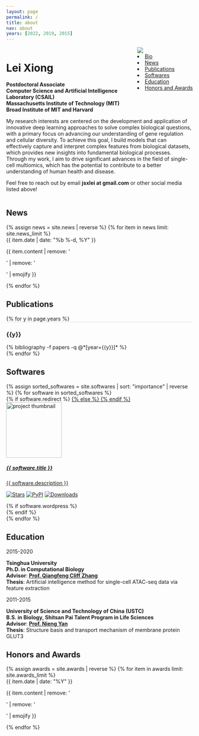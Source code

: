 ```yaml
---
layout: page
permalink: /
title: about
nav: about
years: [2022, 2019, 2015]
---
```


<!-- Introduction -->

<div style="display: flex; flex-wrap: wrap;">
    <div class="text-justify p-0">
        <div id="sidebar" class="col-xs-12 col-sm-4 p-0 pt-2 pb-sm-2 pb-4 pl-sm-4 text-center" style="float: right;">
          <img class="profile-img img-responsive" src="{{ 'prof_pic2.jpg' | prepend: '/assets/img/' | prepend: site.baseurl | prepend: site.url }}">
          <nav class="sidebar">
            <!-- <ul> -->
              <li class="font-weight-bold"><a href="/assets/pdf/leixiong_cv.pdf">Bio</a></li>
              <li class="font-weight-bold"><a href='#news'>News</a></li>
              <li class="font-weight-bold"><a href='#publications'>Publications</a></li>
              <li class="font-weight-bold"><a href='#softwares'>Softwares</a></li>
              <li class="font-weight-bold"><a href='#education'>Education</a></li>
              <li class="font-weight-bold"><a href='#honors and awards'>Honors and Awards</a></li>
            <!-- </ul> -->
          </nav>
        </div>
        <h1 class="pb-3 title text-left font-weight-bold">Lei Xiong</h1>
          <p>
            <b>Postdoctoral Associate</b> <br>
            <b>Computer Science and Artificial Intelligence Laboratory (CSAIL) </b> <br> 
            <b>Massachusetts Institute of Technology (MIT) </b> <br>
            <b>Broad Institute of MIT and Harvard</b> <br>
          </p>
        <p> 
My research interests are centered on the development and application of innovative deep learning approaches to solve complex biological questions, with a primary focus on advancing our understanding of gene regulation and cellular diversity. To achieve this goal, I build models that can effectively capture and interpret complex features from biological datasets, which provides new insights into fundamental biological processes. Through my work, I aim to drive significant advances in the field of single-cell multiomics, which has the potential to contribute to a better understanding of human health and disease.
        </p>
        <p>
          Feel free to reach out by email <b>jsxlei at gmail.com</b> or other social media listed above!
        </p>
    </div>
</div>


<!-- News -->
<div id="news" class="news mt-3 p-0">
  <h2 class="font-weight-bold">News</h2>
  {% assign news = site.news | reverse %}
  {% for item in news limit: site.news_limit %}
    <div class="row p-0">
      <div class="col-sm-2 p-0">
        <span class="badge light-blue darken-1 font-weight-bold text-uppercase align-middle date ml-3">
          {{ item.date | date: "%b %-d, %Y" }}
        </span>
      </div>
      <div class="col-sm-10 mt-2 mt-sm-0 ml-3 ml-md-0 p-0 font-weight-light text">
        <p>{{ item.content | remove: '<p>' | remove: '</p>' | emojify }}</p>
      </div>
    </div>
  {% endfor %}
</div>

<!-- publications -->

<div id="publications" class="news mt-3 p-0">
  <h2 class="font-weight-bold">Publications</h2>
  <!-- <nobr><em>*</em></nobr> for equal authorship, <nobr><em>#</em></nobr> for corresponding authorship. -->
  {% for y in page.years %}
  <div class="row m-0 p-0" style="border-top: 1px solid #ddd; flex-direction: row-reverse;">
    <div class="col-sm-1 mt-2 p-0 pr-1">
      <h3 class="bibliography-year">{{y}}</h3>
    </div>
    <div class="col-sm-11 p-0">
      {% bibliography -f papers -q @*[year={{y}}]* %}   
    </div>
  </div>
  {% endfor %}
</div>

<!--  @*[selected=true]*   -->

<!-- Software -->
<div id="software" class="news mt-3 p-0">
  <h2 class="font-weight-bold">Softwares</h2>
  <div id="softwares" class="row mt-2 pt-3" style="overflow: visible !important;">
    {% assign sorted_softwares = site.softwares | sort: "importance" | reverse %}
    {% for software in sorted_softwares %}
      <div class="project-card">
        {% if software.redirect %}
          <a href="{{ software.redirect }}" target="_blank">
        {% else %}
          <a href="{{ software.url | prepend: site.baseurl | prepend: site.url }}">
        {% endif %}
          <div class="card">
            <img class="card-img-top" src="{{ software.img | prepend: site.baseurl | prepend: site.url }}" alt="project thumbnail" height="150"/>
            <div class="card-body">
              <h5 class="card-title">{{ software.title }}</h5>
              <p class="card-text">{{ software.description }}</p>
              <p>
                <!-- <a href="https://github.com/{{ software.github }}" target="_blank"><i class="fab fa-github gh-icon"></i></a> -->
                <a href="https://github.com/jsxlei/{{ software.github }}/stargazers"><img src="https://img.shields.io/github/stars/jsxlei/{{ software.github }}?logo=GitHub&amp;color=yellow" alt="Stars"></a>
                <a href="https://pypi.org/software/{{ software.github }}"><img src="https://img.shields.io/pypi/v/{{ software.github }}.svg" alt="PyPI"></a>
                <a href="https://pepy.tech/software/{{ software.github }}"><img src="https://pepy.tech/badge/{{ software.github }}" alt="Downloads"></a>
              </p>
              <div class="row ml-1 mr-1 p-0">
                {% if software.wordpress %}
                  <div class="wordpress-icon" data-toggle="tooltip" title="Blog Post">
                    <div class="icon">
                      <a href="{{ software.wordpress }}" target="_blank"><i class="fab fa-wordpress-simple wp-icon"></i></a>
                    </div>
                  </div>
                {% endif %}
              </div>
            </div>
          </div>
        </a>
      </div>
    {% endfor %}
  </div>
<div class="news mt-3 p-0">

<!-- Education-->
<div id="education" class="news mt-3 p-0">
  <h2 class="font-weight-bold">Education</h2>
    <div class="row p-0">
      <div class="col-sm-2 p-0">
        <span class="badge light-blue darken-1 font-weight-bold text-uppercase align-middle date ml-3">
          2015-2020
        </span>
      </div>
      <div class="col-sm-10 mt-2 mt-sm-0 ml-3 ml-md-0 p-0 font-weight-light text">
        <p><b>Tsinghua University</b> <br>
            <b>Ph.D. in Computational Biology</b> <br>
            <b>Advisor</b>: <a href="http://life.tsinghua.edu.cn/lifeen/info/1034/1075.htm" target="_blank"><b>Prof. Qiangfeng Cliff Zhang</b></a> <br>
            <b>Thesis</b>: Artificial intelligence method for single-cell ATAC-seq data via feature extraction
        </p>
      </div>
    </div>
    <div class="row p-0">
      <div class="col-sm-2 p-0">
        <span class="badge light-blue darken-1 font-weight-bold text-uppercase align-middle date ml-3">
          2011-2015
        </span>
      </div>
      <div class="col-sm-10 mt-2 mt-sm-0 ml-3 ml-md-0 p-0 font-weight-light text">
        <p><b>University of Science and Technology of China (USTC)</b> <br>
            <b>B.S. in Biology, Shitsan Pai Talent Program in Life Sciences </b><br>
            <b>Advisor</b>: <a href="https://molbio.princeton.edu/people/nieng-yan" target="_blank"><b>Prof. Nieng Yan</b></a> <br>
            <b>Thesis</b>: Structure basis and transport mechanism of membrane protein GLUT3
        </p>
      </div>
    </div>
</div>


<!-- Honors and Awards-->
<div id="honors and awards" class="news mt-3 p-0">
  <h2 class="font-weight-bold">Honors and Awards</h2>
  {% assign awards = site.awards | reverse %}
  {% for item in awards limit: site.awards_limit %}
    <div class="row p-0">
      <div class="col-sm-2 p-0">
        <span class="badge light-blue darken-1 font-weight-bold text-uppercase align-middle date ml-3">
          {{ item.date | date: "%Y" }}
        </span>
      </div>
      <div class="col-sm-10 mt-2 mt-sm-0 ml-3 ml-md-0 p-0 font-weight-light text">
        <p>{{ item.content | remove: '<p>' | remove: '</p>' | emojify }}</p>
      </div>
    </div>
  {% endfor %}
</div>
